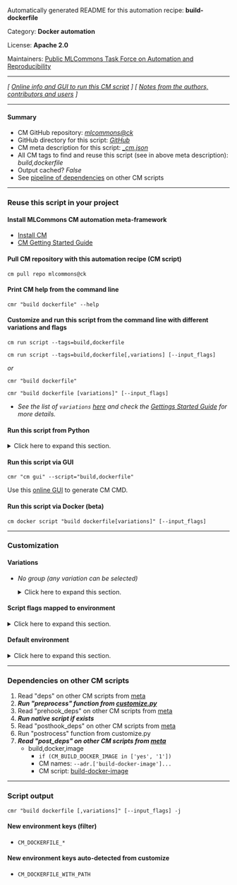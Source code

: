 Automatically generated README for this automation recipe: **build-dockerfile**

Category: **Docker automation**

License: **Apache 2.0**

Maintainers: [Public MLCommons Task Force on Automation and Reproducibility](https://github.com/mlcommons/ck/blob/master/docs/taskforce.md)

---
*[ [Online info and GUI to run this CM script](https://access.cknowledge.org/playground/?action=scripts&name=build-dockerfile,e66a7483230d4641) ] [ [Notes from the authors, contributors and users](README-extra.md) ]*

---
#### Summary

* CM GitHub repository: *[mlcommons@ck](https://github.com/mlcommons/ck/tree/dev/cm-mlops)*
* GitHub directory for this script: *[GitHub](https://github.com/mlcommons/ck/tree/dev/cm-mlops/script/build-dockerfile)*
* CM meta description for this script: *[_cm.json](_cm.json)*
* All CM tags to find and reuse this script (see in above meta description): *build,dockerfile*
* Output cached? *False*
* See [pipeline of dependencies](#dependencies-on-other-cm-scripts) on other CM scripts


---
### Reuse this script in your project

#### Install MLCommons CM automation meta-framework

* [Install CM](https://access.cknowledge.org/playground/?action=install)
* [CM Getting Started Guide](https://github.com/mlcommons/ck/blob/master/docs/getting-started.md)

#### Pull CM repository with this automation recipe (CM script)

```cm pull repo mlcommons@ck```

#### Print CM help from the command line

````cmr "build dockerfile" --help````

#### Customize and run this script from the command line with different variations and flags

`cm run script --tags=build,dockerfile`

`cm run script --tags=build,dockerfile[,variations] [--input_flags]`

*or*

`cmr "build dockerfile"`

`cmr "build dockerfile [variations]" [--input_flags]`


* *See the list of `variations` [here](#variations) and check the [Gettings Started Guide](https://github.com/mlcommons/ck/blob/dev/docs/getting-started.md) for more details.*

#### Run this script from Python

<details>
<summary>Click here to expand this section.</summary>

```python

import cmind

r = cmind.access({'action':'run'
                  'automation':'script',
                  'tags':'build,dockerfile'
                  'out':'con',
                  ...
                  (other input keys for this script)
                  ...
                 })

if r['return']>0:
    print (r['error'])

```

</details>


#### Run this script via GUI

```cmr "cm gui" --script="build,dockerfile"```

Use this [online GUI](https://cKnowledge.org/cm-gui/?tags=build,dockerfile) to generate CM CMD.

#### Run this script via Docker (beta)

`cm docker script "build dockerfile[variations]" [--input_flags]`

___
### Customization


#### Variations

  * *No group (any variation can be selected)*
    <details>
    <summary>Click here to expand this section.</summary>

    * `_slim`
      - Environment variables:
        - *CM_DOCKER_BUILD_SLIM*: `yes`
      - Workflow:

    </details>


#### Script flags mapped to environment
<details>
<summary>Click here to expand this section.</summary>

* `--build=value`  &rarr;  `CM_BUILD_DOCKER_IMAGE=value`
* `--cache=value`  &rarr;  `CM_DOCKER_CACHE=value`
* `--cm_repo=value`  &rarr;  `CM_MLOPS_REPO=value`
* `--cm_repo_flags=value`  &rarr;  `CM_DOCKER_ADD_FLAG_TO_CM_MLOPS_REPO=value`
* `--cm_repos=value`  &rarr;  `CM_DOCKER_EXTRA_CM_REPOS=value`
* `--comments=value`  &rarr;  `CM_DOCKER_RUN_COMMENTS=value`
* `--copy_files=value`  &rarr;  `CM_DOCKER_COPY_FILES=value`
* `--docker_base_image=value`  &rarr;  `CM_DOCKER_IMAGE_BASE=value`
* `--docker_os=value`  &rarr;  `CM_DOCKER_OS=value`
* `--docker_os_version=value`  &rarr;  `CM_DOCKER_OS_VERSION=value`
* `--extra_sys_deps=value`  &rarr;  `CM_DOCKER_EXTRA_SYS_DEPS=value`
* `--fake_docker_deps=value`  &rarr;  `CM_DOCKER_FAKE_DEPS=value`
* `--fake_run_option=value`  &rarr;  `CM_DOCKER_FAKE_RUN_OPTION=value`
* `--file_path=value`  &rarr;  `CM_DOCKERFILE_WITH_PATH=value`
* `--gh_token=value`  &rarr;  `CM_GH_TOKEN=value`
* `--image_repo=value`  &rarr;  `CM_DOCKER_IMAGE_REPO=value`
* `--image_tag=value`  &rarr;  `CM_DOCKER_IMAGE_TAG=value`
* `--package_manager_update_cmd=value`  &rarr;  `CM_PACKAGE_MANAGER_UPDATE_CMD=value`
* `--pip_extra_flags=value`  &rarr;  `CM_DOCKER_PIP_INSTALL_EXTRA_FLAGS=value`
* `--post_file=value`  &rarr;  `DOCKER_IMAGE_POST_FILE=value`
* `--post_run_cmds=value`  &rarr;  `CM_DOCKER_POST_RUN_COMMANDS=value`
* `--pre_run_cmds=value`  &rarr;  `CM_DOCKER_PRE_RUN_COMMANDS=value`
* `--real_run=value`  &rarr;  `CM_REAL_RUN=value`
* `--run_cmd=value`  &rarr;  `CM_DOCKER_RUN_CMD=value`
* `--run_cmd_extra=value`  &rarr;  `CM_DOCKER_RUN_CMD_EXTRA=value`
* `--script_tags=value`  &rarr;  `CM_DOCKER_RUN_SCRIPT_TAGS=value`

**Above CLI flags can be used in the Python CM API as follows:**

```python
r=cm.access({... , "build":...}
```

</details>

#### Default environment

<details>
<summary>Click here to expand this section.</summary>

These keys can be updated via `--env.KEY=VALUE` or `env` dictionary in `@input.json` or using script flags.

* CM_DOCKER_BUILD_SLIM: `no`
* CM_DOCKER_OS: `ubuntu`
* CM_DOCKER_IMAGE_EOL: `
`

</details>

___
### Dependencies on other CM scripts


  1. Read "deps" on other CM scripts from [meta](https://github.com/mlcommons/ck/tree/dev/cm-mlops/script/build-dockerfile/_cm.json)
  1. ***Run "preprocess" function from [customize.py](https://github.com/mlcommons/ck/tree/dev/cm-mlops/script/build-dockerfile/customize.py)***
  1. Read "prehook_deps" on other CM scripts from [meta](https://github.com/mlcommons/ck/tree/dev/cm-mlops/script/build-dockerfile/_cm.json)
  1. ***Run native script if exists***
  1. Read "posthook_deps" on other CM scripts from [meta](https://github.com/mlcommons/ck/tree/dev/cm-mlops/script/build-dockerfile/_cm.json)
  1. Run "postrocess" function from customize.py
  1. ***Read "post_deps" on other CM scripts from [meta](https://github.com/mlcommons/ck/tree/dev/cm-mlops/script/build-dockerfile/_cm.json)***
     * build,docker,image
       * `if (CM_BUILD_DOCKER_IMAGE in ['yes', '1'])`
       * CM names: `--adr.['build-docker-image']...`
       - CM script: [build-docker-image](https://github.com/mlcommons/ck/tree/master/cm-mlops/script/build-docker-image)

___
### Script output
`cmr "build dockerfile [,variations]" [--input_flags] -j`
#### New environment keys (filter)

* `CM_DOCKERFILE_*`
#### New environment keys auto-detected from customize

* `CM_DOCKERFILE_WITH_PATH`